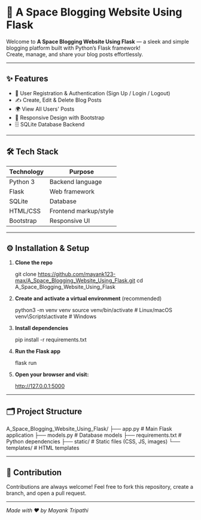# 🚀 A Space Blogging Website Using Flask

Welcome to **A Space Blogging Website Using Flask** — a sleek and simple blogging platform built with Python’s Flask framework!  
Create, manage, and share your blog posts effortlessly.

---

## ✨ Features

- 🔐 User Registration & Authentication (Sign Up / Login / Logout)  
- ✍️ Create, Edit & Delete Blog Posts  
- 🌍 View All Users' Posts  
- 🎨 Responsive Design with Bootstrap  
- 🗄️ SQLite Database Backend  

---

## 🛠️ Tech Stack

| Technology | Purpose               |
|------------|-----------------------|
| Python 3   | Backend language      |
| Flask      | Web framework         |
| SQLite     | Database              |
| HTML/CSS   | Frontend markup/style |
| Bootstrap  | Responsive UI         |

---

## ⚙️ Installation & Setup

1. **Clone the repo**

   
   git clone https://github.com/mayank123-max/A_Space_Blogging_Website_Using_Flask.git
   cd A_Space_Blogging_Website_Using_Flask


2. **Create and activate a virtual environment** (recommended)

   
   python3 -m venv venv
   source venv/bin/activate     # Linux/macOS
   venv\Scripts\activate        # Windows
   

3. **Install dependencies**

   
   pip install -r requirements.txt
   

4. **Run the Flask app**

   
   flask run
   

5. **Open your browser and visit:**

   
   http://127.0.0.1:5000
   

---

## 🗂️ Project Structure


A_Space_Blogging_Website_Using_Flask/
├── app.py             # Main Flask application
├── models.py          # Database models
├── requirements.txt   # Python dependencies
├── static/            # Static files (CSS, JS, images)
└── templates/         # HTML templates


---

## 🤝 Contribution

Contributions are always welcome!
Feel free to fork this repository, create a branch, and open a pull request.

---

*Made with ❤️ by Mayank Tripathi*
